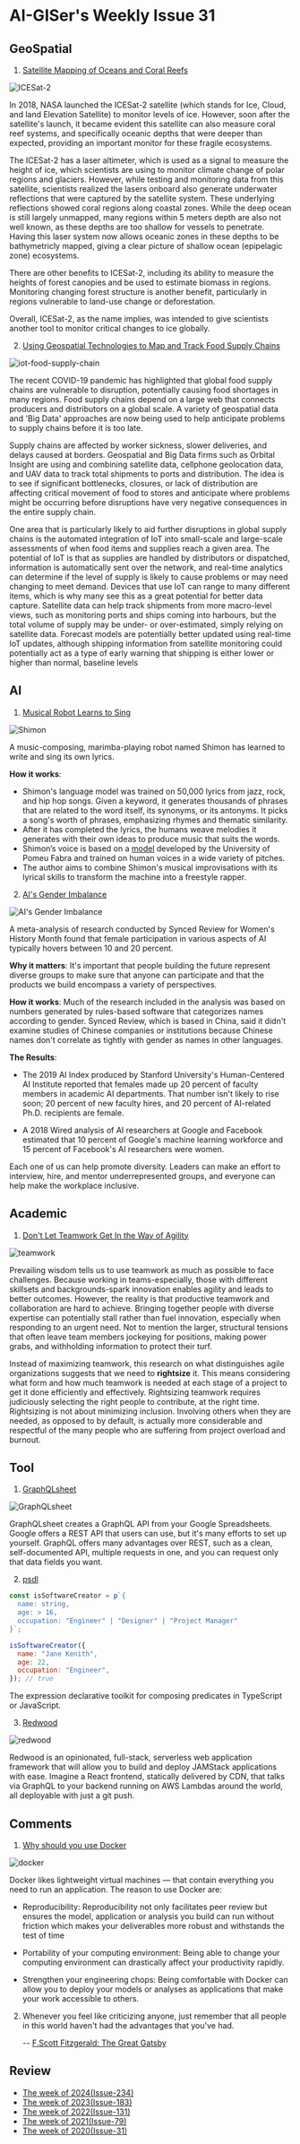 # AI-GISer's Weekly Issue 31

## GeoSpatial

1. [Satellite Mapping of Oceans and Coral Reefs](https://www.gislounge.com/satellite-mapping-of-oceans-and-coral-reefs/)

![ICESat-2](https://i1.wp.com/www.gislounge.com/wp-content/uploads/2020/04/icesat2-lasers.png?w=800&ssl=1)

In 2018, NASA launched the ICESat-2 satellite (which stands for Ice, Cloud, and land Elevation Satellite) to monitor levels of ice. However, soon after the satellite's launch, it became evident this satellite can also measure coral reef systems, and specifically oceanic depths that were deeper than expected, providing an important monitor for these fragile ecosystems.

The ICESat-2 has a laser altimeter, which is used as a signal to measure the height of ice, which scientists are using to monitor climate change of polar regions and glaciers. However, while testing and monitoring data from this satellite, scientists realized the lasers onboard also generate underwater reflections that were captured by the satellite system. These underlying reflections showed coral regions along coastal zones. While the deep ocean is still largely unmapped, many regions within 5 meters depth are also not well known, as these depths are too shallow for vessels to penetrate. Having this laser system now allows oceanic zones in these depths to be bathymetricly mapped, giving a clear picture of shallow ocean (epipelagic zone) ecosystems.

There are other benefits to ICESat-2, including its ability to measure the heights of forest canopies and be used to estimate biomass in regions. Monitoring changing forest structure is another benefit, particularly in regions vulnerable to land-use change or deforestation.

Overall, ICESat-2, as the name implies, was intended to give scientists another tool to monitor critical changes to ice globally.

2. [Using Geospatial Technologies to Map and Track Food Supply Chains](https://www.gislounge.com/how-geospatial-technologies-are-being-used-to-map-and-track-food-supply-chains/)

![iot-food-supply-chain](https://external-content.duckduckgo.com/iu/?u=http%3A%2F%2Fwww.ripplesiot.com%2Fwp-content%2Fuploads%2F2018%2F03%2Fcold-chain.png&f=1&nofb=1)

The recent COVID-19 pandemic has highlighted that global food supply chains are vulnerable to disruption, potentially causing food shortages in many regions. Food supply chains depend on a large web that connects producers and distributors on a global scale. A variety of geospatial data and 'Big Data' approaches are now being used to help anticipate problems to supply chains before it is too late.

Supply chains are affected by worker sickness, slower deliveries, and delays caused at borders. Geospatial and Big Data firms such as Orbital Insight are using and combining satellite data, cellphone geolocation data, and UAV data to track total shipments to ports and distribution. The idea is to see if significant bottlenecks, closures, or lack of distribution are affecting critical movement of food to stores and anticipate where problems might be occurring before disruptions have very negative consequences in the entire supply chain.

One area that is particularly likely to aid further disruptions in global supply chains is the automated integration of IoT into small-scale and large-scale assessments of when food items and supplies reach a given area. The potential of IoT is that as supplies are handled by distributors or dispatched, information is automatically sent over the network, and real-time analytics can determine if the level of supply is likely to cause problems or may need changing to meet demand. Devices that use IoT can range to many different items, which is why many see this as a great potential for better data capture. Satellite data can help track shipments from more macro-level views, such as monitoring ports and ships coming into harbours, but the total volume of supply may be under- or over-estimated, simply relying on satellite data. Forecast models are potentially better updated using real-time IoT updates, although shipping information from satellite monitoring could potentially act as a type of early warning that shipping is either lower or higher than normal, baseline levels

## AI

1. [Musical Robot Learns to Sing](https://spectrum.ieee.org/automaton/robotics/robotics-software/musical-robot-shimon-sing-album-dropping-on-spotify?utm_campaign=The+Batch&utm_source=hs_email&utm_medium=email&utm_content=85262546&_hsenc=p2ANqtz-9rJgTHHwdF8WyZvJGe759Ki8oUej8bJvugo7YL2k3BFy7ynyDYoG9JPDr-lwRWJjDcSrQaOJFgvq1-3R2mWJGmrysWLg&_hsmi=85262546)

![Shimon](https://blog.deeplearning.ai/hubfs/Shimon2.gif)

A music-composing, marimba-playing robot named Shimon has learned to write and sing its own lyrics.

**How it works**:

- Shimon's language model was trained on 50,000 lyrics from jazz, rock, and hip hop songs. Given a keyword, it generates thousands of phrases that are related to the word itself, its synonyms, or its antonyms. It picks a song's worth of phrases, emphasizing rhymes and thematic similarity.
- After it has completed the lyrics, the humans weave melodies it generates with their own ideas to produce music that suits the words.
- Shimon’s voice is based on a [model](https://info.deeplearning.ai/e2t/c/*VVYlwV3KJx7TN8FMPxJN8XMy0/*W4jKwV18kj-t0W5-6bzB6sSRPC0/5/f18dQhb0SbTW8YHrTWN7fK6lMHyjJqVRJd2l2BpppxW3hHh8X2P7_nXVcnTGj992gLmW4t_lc74v13hrW9929q198JF_wW9831K97mWsNZW4r3tMy61Vt2kW6Q1R8k7mWtNcW5CRk_H61SSZmW7mG7sD51vX4yW6Gmcy76c-1msW50CBb13VpsGsW9dSlS635rgClW94-4T07sLptqW41TlcR3TwTqCW4KbKpd2kGjZwW6qQkLP8M4JVxW4yc3CK3sSDqDW5kmcLG2Jb9P5W5jNF2x4YXwkWW5HmClX34XRc1W6dT8hc4n4cQ0W3R19Tp5lM6FJW4v9YgW5dP7tBW5nMsK_3K0z-wW3HP0_L3bFY9ZW41FN2C6LK_6mW49Q1Jq5Z6fvQW4tpZSV6nbkWyW42sY0m41G-LhW6LGwhv6p0MKLW74CTyM37P0d4W15hnZl2_d8f-W267QM_7nwBVLVyqHxB8x14cSVn5zc74c-1XlW9k2Xn384c0V_W1Jwx-s1VYCFWW9lhlM69f-wn4W8425nP2vFyDRMtJCL43_BW1f4H7kLr11) developed by the University of Pomeu Fabra and trained on human voices in a wide variety of pitches.
- The author aims to combine Shimon's musical improvisations with its lyrical skills to transform the machine into a freestyle rapper.

2. [AI's Gender Imbalance](https://medium.com/syncedreview/exploring-gender-imbalance-in-ai-numbers-trends-and-discussions-33096879bd54)

![AI's Gender Imbalance](<https://blog.deeplearning.ai/hubfs/Gender%20ASPECT%20(1).png>)

A meta-analysis of research conducted by Synced Review for Women's History Month found that female participation in various aspects of AI typically hovers between 10 and 20 percent.

**Why it matters**: It's important that people building the future represent diverse groups to make sure that anyone can participate and that the products we build encompass a variety of perspectives.

**How it works**: Much of the research included in the analysis was based on numbers generated by rules-based software that categorizes names according to gender. Synced Review, which is based in China, said it didn't examine studies of Chinese companies or institutions because Chinese names don't correlate as tightly with gender as names in other languages.

**The Results**:

- The 2019 AI Index produced by Stanford University's Human-Centered AI Institute reported that females made up 20 percent of faculty members in academic AI departments. That number isn't likely to rise soon; 20 percent of new faculty hires, and 20 percent of AI-related Ph.D. recipients are female.

- A 2018 Wired analysis of AI researchers at Google and Facebook estimated that 10 percent of Google's machine learning workforce and 15 percent of Facebook's AI researchers were women.

Each one of us can help promote diversity. Leaders can make an effort to interview, hire, and mentor underrepresented groups, and everyone can help make the workplace inclusive.

## Academic

1. [Don't Let Teamwork Get In the Way of Agility](https://psycnet.apa.org/record/2019-79823-002)

![teamwork](https://external-content.duckduckgo.com/iu/?u=https%3A%2F%2Fwww.ntaskmanager.com%2Fwp-content%2Fuploads%2F2018%2F11%2Fteam-motivation-blog-header.png&f=1&nofb=1)

Prevailing wisdom tells us to use teamwork as much as possible to face challenges. Because working in teams-especially, those with different skillsets and backgrounds-spark innovation enables agility and leads to better outcomes. However, the reality is that productive teamwork and collaboration are hard to achieve. Bringing together people with diverse expertise can potentially stall rather than fuel innovation, especially when responding to an urgent need. Not to mention the larger, structural tensions that often leave team members jockeying for positions, making power grabs, and withholding information to protect their turf.

Instead of maximizing teamwork, this research on what distinguishes agile organizations suggests that we need to **rightsize** it. This means considering what form and how much teamwork is needed at each stage of a project to get it done efficiently and effectively. Rightsizing teamwork requires judiciously selecting the right people to contribute, at the right time. Rightsizing is not about minimizing inclusion. Involving others when they are needed, as opposed to by default, is actually more considerable and respectful of the many people who are suffering from project overload and burnout.

## Tool

1. [GraphQLsheet](https://graphqlsheet.com/)

![GraphQLsheet](https://i.ytimg.com/vi/HoGqvJdGnPw/maxresdefault.jpg)

GraphQLsheet creates a GraphQL API from your Google Spreadsheets. Google offers a REST API that users can use, but it's many efforts to set up yourself. GraphQL offers many advantages over REST, such as a clean, self-documented API, multiple requests in one, and you can request only that data fields you want.

2. [psdl](https://github.com/ryardley/pdsl)

```javascript
const isSoftwareCreator = p`{
  name: string,
  age: > 16,
  occupation: "Engineer" | "Designer" | "Project Manager"
}`;

isSoftwareCreator({
  name: "Jane Kenith",
  age: 22,
  occupation: "Engineer",
}); // true
```

The expression declarative toolkit for composing predicates in TypeScript or JavaScript.

3. [Redwood](https://github.com/redwoodjs/redwood)

![redwood](https://avatars2.githubusercontent.com/u/45050444?v=4)

Redwood is an opinionated, full-stack, serverless web application framework that will allow you to build and deploy JAMStack applications with ease. Imagine a React frontend, statically delivered by CDN, that talks via GraphQL to your backend running on AWS Lambdas around the world, all deployable with just a git push.

## Comments

1. [Why should you use Docker](https://towardsdatascience.com/how-docker-can-help-you-become-a-more-effective-data-scientist-7fc048ef91d5)

![docker](https://miro.medium.com/max/2652/1*JAJ910fg52ODIRZjHXASBQ.png)

Docker likes lightweight virtual machines — that contain everything you need to run an application. The reason to use Docker are:

- Reproducibility: Reproducibility not only facilitates peer review but ensures the model, application or analysis you build can run without friction which makes your deliverables more robust and withstands the test of time

- Portability of your computing environment: Being able to change your computing environment can drastically affect your productivity rapidly.

- Strengthen your engineering chops: Being comfortable with Docker can allow you to deploy your models or analyses as applications that make your work accessible to others.

2. Whenever you feel like criticizing anyone, just remember that all people in this world haven't had the advantages that you've had.

   -- [F.Scott Fitzgerald: The Great Gatsby](https://www.shmoop.com/quotes/whenever-you-feel-like-criticizing-any-one.html)

## Review

- [The week of 2024(Issue-234)](../2024/issue-234.md)
- [The week of 2023(Issue-183)](../2023/issue-183.md)
- [The week of 2022(Issue-131)](../2022/issue-131.md)
- [The week of 2021(Issue-79)](../2021/issue-79.md)
- [The week of 2020(Issue-31)](../2020/issue-31.md)
